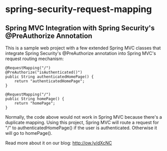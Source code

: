 spring-security-request-mapping
===============================

Spring MVC Integration with Spring Security's @PreAuthorize Annotation
----------------------------------------------------------------------

This is a sample web project with a few extended Spring MVC classes that integrate
Spring Security's @PreAuthorize annotation into Spring MVC's request routing mechanism:

    @RequestMapping("/")
    @PreAuthorize("isAuthenticated()")
    public String authenticatedHomePage() {
    	return "authenticatedHomePage";
    }
    
    @RequestMapping("/")
    public String homePage() {
    	return "homePage";
    }

Normally, the code above would not work in Spring MVC because there's a duplicate mapping.
Using this project, Spring MVC will route a request for "/" to authenticatedHomePage() if
the user is authenticated. Otherwise it will go to homePage().

Read more about it on our blog: http://ow.ly/dXcNC